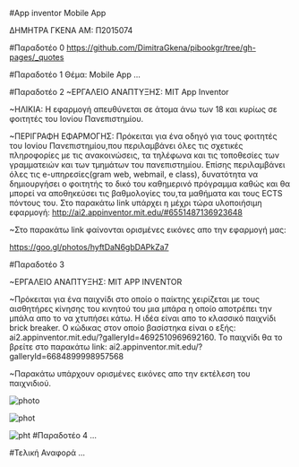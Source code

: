 #App inventor Mobile App


ΔΗΜΗΤΡΑ ΓΚΕΝΑ
ΑΜ: Π2015074


#Παραδοτέο 0
https://github.com/DimitraGkena/pibookgr/tree/gh-pages/_quotes


#Παραδοτέο 1
Θέμα: Mobile App 
...

#Παραδοτέο 2
  ~ΕΡΓΑΛΕΙΟ ΑΝΑΠΤΥΞΗΣ: MIT App Inventor
  
  ~ΗΛΙΚΙΑ: Η εφαρμογή απευθύνεται σε άτομα άνω των 18 και κυρίως σε φοιτητές του Ιονίου Πανεπιστημίου.

  ~ΠΕΡΙΓΡΑΦΗ ΕΦΑΡΜΟΓΗΣ: Πρόκειται για ένα οδηγό για τους φοιτητές του Ιονίου Πανεπιστημίου,που περιλαμβάνει όλες τις σχετικές πληροφορίες με τις ανακοινώσεις, τα τηλέφωνα και τις τοποθεσίες των γραμματειών και των τμημάτων του πανεπιστημίου. Επίσης περιλαμβάνει όλες τις e-υπηρεσίες(gram web, webmail, e class), δυνατότητα να δημιουργήσει ο φοιτητής το δικό του καθημερινό πρόγραμμα καθώς και θα μπορεί να αποθηκεύσει τις βαθμολογίες του,τα μαθήματα και τους ECTS πόντους του.
Στο παρακάτω link υπάρχει η μέχρι τώρα υλοποιήσιμη εφαρμογή: http://ai2.appinventor.mit.edu/#6551487136923648 

~Στο παρακάτω link φαίνονται ορισμένες εικόνες απο την εφαρμογή μας:

https://goo.gl/photos/hyftDaN6gbDAPkZa7

#Παραδοτέο 3

~ΕΡΓΑΛΕΙΟ ΑΝΑΠΤΥΞΗΣ: MIT APP INVENTOR

~Πρόκειται για ένα παιχνίδι στο οποίο ο παίκτης χειρίζεται με τους αισθητήρες κίνησης του κινητού του μια μπάρα η οποίο αποτρέπει την μπάλα απο το να χτυπήσει κάτω. H ιδέα είναι απο το κλασσικό παιχνίδι brick breaker. Ο κώδικας στον οποίο βασίστηκα είναι ο εξής: ai2.appinventor.mit.edu/?galleryId=4692510969692160. Το παιχνίδι θα το βρείτε στο παρακάτω link: ai2.appinventor.mit.edu/?galleryId=6684899998957568

~Παρακάτω υπάρχουν ορισμένες εικόνες απο την εκτέλεση του παιχνιδιού.

![photo](https://lh3.googleusercontent.com/fzN1-i8wgsYgoelIYVfhvotJxmxgKSniRhElVGxn76jtShQZVi2zmUPVu_IhbntP_FdtJX3AC8HLfU8FhZdggJxvIj_-gvf9hqumWvjyFz-w_Giy8Dp4CgskxFmPDynmy2O-cC-cIQ4ihPmV3Qt_DcDJtWcYb0v7YjANf16cWBQ5cRNZhFGCGEVIxnvtEMyr4HxiuU1SmVbcvgqmhKqd1PCV4NNhqiwXrP6beSA4zYBsnV3aXI5KbWPLh8iS1RdmPmo84XUe1TV8aImUka9TzYIHJX7YV0atvRYBp_RfuVGCBPHR-3TsyJUzpjnmajfhW3ow_EFO89z5xnXlSa73hr7BgJgfPqfxyuQXLz3mPhkxg6IK5C4WvkHGb7GNQ9e0G8oL2nkXP2FGknVartRL9RTEsEBxUNDzmwJxVe_l-E9vab3lSjwf-NWZW4RUBCi6hiGjMgYUTcVUO6B2N4zuD4m0NBm4D_rIepWLl29JhwSzG3wqtYAFzeb7QKuE3t8np6isQsqM6PvRz8YUREy8vzwvYBjVYaw1b2wbk-OvG26TOEfYxfwyKkoPCnUMk9GbKhLcDK3W6BQ9wlyh7YrYWMT3JPXxzPE4rp4qDsOw8C98Qgo115Q=w373-h662-no.png)

![phot](v86DJFqBO5WYxGN9I3vd2zaj9jaDvLbYbPqRdtfqmRvr8UO_Ym5yDgYmZriTOncfmdrxP_e89XXg90CY_zekJBSBToTt9gDaBl90dXfeN0F5ixQYw7mnxAtvsodFKXtzgNHNjtoLri9JXhLlos.png)

![pht](https://lh3.googleusercontent.com/FyrdUNusP0BtNvHeJboBXGdxd0vNTLFFZfEqj-D4viTmI9l1k3KeHnsnWs-Vjn18h8BFHs8qx224eGmsGQfsieXB4VfQKEt8P_W2l-CIuLRgsg_p7pXS9_suDhpkFlxFX5N4bPid71yweYrKnw6gs5qlxPCAcJ5bYpjMdnx-X5809e5Uk7gtgxvirNDq-p_entMDxoHuGt3fqvDMDpzv4N91hJPHwL7zk8JzYH_KzMRpe8pJ9ivaItavjnFJXplrOAbToyD6elAfP9vwPMGzMrEce1C4wxd8QIyov0MBYU3IWvWcTPRXopwrNaLxIoI4dpYHUQKKCllTkKIY99XYzdo_gE0iDDyOzZiOAnOfYiBJ1tQiDAUJYrE-XdpdjSaXGv8IgJRUFM7kZT3Kpqlh5zZcSQzjq_P5HtgCgutAf6juZm6fBjmT3iXmQ_858ajYK13PAML-XZ8T6yZJ4BOKXb6YcvAwf0mS405mru8TBnjS_PHVocSF003eVyzcXJ50bKYBfVy4LVA5wn4G_0uNMCfYHac6QiAf6ACsvU5r8uZ4ew4oYGVzMjZldylIxosb_Ty3IQ5QylHc0wz9b4v2pjCVRCQLySCSpZCBX6Z5FeBiH0M=w373-h662-no.png)
#Παραδοτέο 4
...

#Τελική Αναφορά
...
